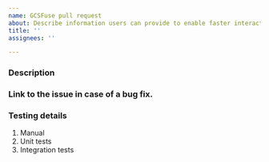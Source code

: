 ```yaml
---
name: GCSFuse pull request
about: Describe information users can provide to enable faster interaction
title: ''
assignees: ''

---
```


### Description

### Link to the issue in case of a bug fix.

### Testing details
1. Manual
2. Unit tests
3. Integration tests